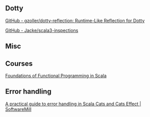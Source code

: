 ## Dotty

[GitHub - gzoller/dotty-reflection: Runtime-Like Reflection for Dotty](https://github.com/gzoller/dotty-reflection)

[GitHub - Jacke/scala3-inspections](https://github.com/Jacke/scala3-inspections)

## Misc

## Courses

[Foundations of Functional Programming in Scala](https://www.fp-tower.com/courses/foundations)

## Error handling

[A practical guide to error handling in Scala Cats and Cats Effect | SoftwareMill](https://softwaremill.com/practical-guide-to-error-handling-in-scala-cats-and-cats-effect/#recover-from-failure)